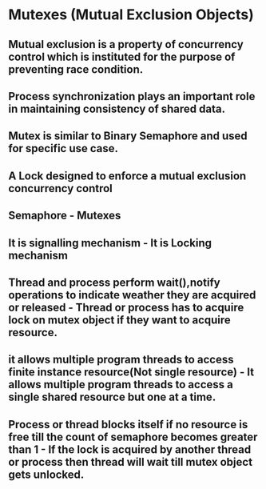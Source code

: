 # Mutexes (Mutual Exclusion Objects)
## Mutual exclusion is a property of concurrency control which is instituted for the purpose of preventing race condition.
## Process synchronization plays an important role in maintaining consistency of shared data.
## Mutex is similar to Binary Semaphore and used for specific use case.
## A Lock designed to enforce a mutual exclusion concurrency control


## Semaphore                         -  Mutexes
## It is signalling mechanism        -  It is Locking mechanism
## Thread and process perform wait(),notify operations to indicate weather they are acquired or released  - Thread or process has to acquire lock on mutex object if they want to acquire resource.
## it allows multiple program threads to access finite instance resource(Not single resource) - It allows multiple program threads to access a single shared resource but one at a time.
## Process or thread blocks itself if no resource is free till the count of semaphore becomes greater than 1 - If the lock is acquired by another thread or process then thread will wait till mutex object gets unlocked.



